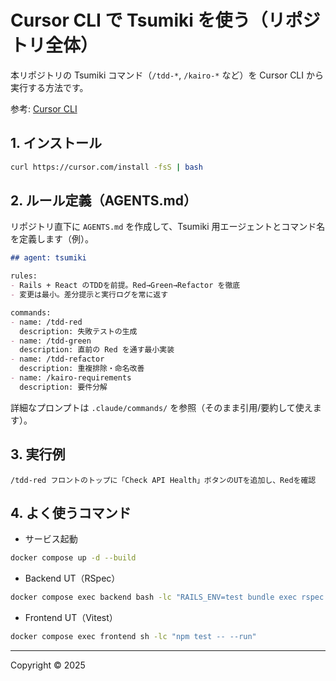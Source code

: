 # Cursor CLI で Tsumiki を使う（リポジトリ全体）

本リポジトリの Tsumiki コマンド（`/tdd-*`, `/kairo-*` など）を Cursor CLI から実行する方法です。

参考: [Cursor CLI](https://cursor.com/ja/cli)

## 1. インストール

```bash
curl https://cursor.com/install -fsS | bash
```

## 2. ルール定義（AGENTS.md）

リポジトリ直下に `AGENTS.md` を作成して、Tsumiki 用エージェントとコマンド名を定義します（例）。

```markdown
## agent: tsumiki

rules:
- Rails + React のTDDを前提。Red→Green→Refactor を徹底
- 変更は最小。差分提示と実行ログを常に返す

commands:
- name: /tdd-red
  description: 失敗テストの生成
- name: /tdd-green
  description: 直前の Red を通す最小実装
- name: /tdd-refactor
  description: 重複排除・命名改善
- name: /kairo-requirements
  description: 要件分解
```

詳細なプロンプトは `.claude/commands/` を参照（そのまま引用/要約して使えます）。

## 3. 実行例

```text
/tdd-red フロントのトップに「Check API Health」ボタンのUTを追加し、Redを確認
```

## 4. よく使うコマンド

- サービス起動
```bash
docker compose up -d --build
```

- Backend UT（RSpec）
```bash
docker compose exec backend bash -lc "RAILS_ENV=test bundle exec rspec --format documentation"
```

- Frontend UT（Vitest）
```bash
docker compose exec frontend sh -lc "npm test -- --run"
```

---

Copyright © 2025


